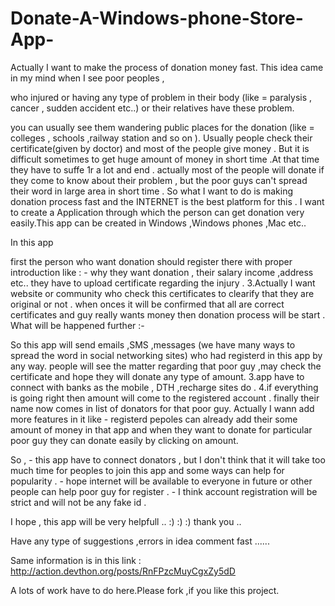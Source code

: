 Donate-A-Windows-phone-Store-App-
=================================

 Actually I want to make the process of donation money fast. This idea came in my mind when I see poor peoples , 
 
 who injured or having any type of problem in their body (like = paralysis , cancer , sudden accident etc..) or their relatives have these problem. 

 you can usually see them wandering public places for the donation (like = colleges , schools ,railway station and so on ). Usually people check their certificate(given by doctor) and most of the people give money . But it is difficult sometimes to get huge amount of money in short time .At that time they have to suffe	1r a lot and end . actually most of the people will donate if they come to know about their problem , but the poor guys can't spread their word in large area in short time . So what I want to do is making donation process fast and the INTERNET is the best platform for this . I want to create a Application through which the person can get donation very easily.This app can be created in Windows ,Windows phones ,Mac etc..

In this app

first the person who want donation should register there with proper introduction like : - why they want donation , their salary income ,address etc..
they have to upload certificate regarding the injury . 3.Actually I want website or community who check this certificates to clearify that they are original or not .
when onces it will be confirmed that all are correct certificates and guy really wants money then donation process will be start .
What will be happened further :-

So this app will send emails ,SMS ,messages (we have many ways to spread the word in social networking sites) who had registerd in this app by any way.
people will see the matter regarding that poor guy ,may check the certificate and hope they will donate any type of amount. 3.app have to connect with banks as the mobile , DTH ,recharge sites do . 4.if everything is going right then amount will come to the registered account .
finally their name now comes in list of donators for that poor guy.
Actually I wann add more features in it like - registerd pepoles can already add their some amount of money in that app and when they want to donate for particular poor guy they can donate easily by clicking on amount.

So , - this app have to connect donators , but I don't think that it will take too much time for peoples to join this app and some ways can help for popularity . - hope internet will be available to everyone in future or other people can help poor guy for register . - I think account registration will be strict and will not be any fake id .

I hope , this app will be very helpfull .. :) :) :) thank you ..

Have any type of suggestions ,errors in idea comment fast ......

Same information is in this link :
http://action.devthon.org/posts/RnFPzcMuyCgxZy5dD


A lots of work have to do here.Please fork ,if you like this project. 

